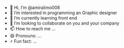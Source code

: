 - 👋 Hi, I’m @amiralimo008
- 👀 I’m interested in programming an Graphic designer
- 🌱 I’m currently learning front end
- 💞️ I’m looking to collaborate on you and your company
- 📫 How to reach me ...
- 😄 Pronouns: ...
- ⚡ Fun fact: ...

<!---
amiralimo008/amiralimo008 is a ✨ special ✨ repository because its `README.md` (this file) appears on your GitHub profile.
You can click the Preview link to take a look at your changes.
--->
